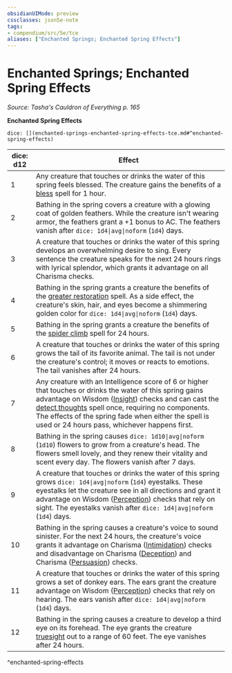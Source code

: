 ```yaml
---
obsidianUIMode: preview
cssclasses: json5e-note
tags:
- compendium/src/5e/tce
aliases: ["Enchanted Springs; Enchanted Spring Effects"]
---
```

# Enchanted Springs; Enchanted Spring Effects
*Source: Tasha's Cauldron of Everything p. 165* 

**Enchanted Spring Effects**

`dice: [](enchanted-springs-enchanted-spring-effects-tce.md#^enchanted-spring-effects)`

| dice: d12 | Effect |
|-----------|--------|
| 1 | Any creature that touches or drinks the water of this spring feels blessed. The creature gains the benefits of a [bless](/3-Mechanics/CLI/spells/bless.md) spell for 1 hour. |
| 2 | Bathing in the spring covers a creature with a glowing coat of golden feathers. While the creature isn't wearing armor, the feathers grant a +1 bonus to AC. The feathers vanish after `dice: 1d4\|avg\|noform` (`1d4`) days. |
| 3 | A creature that touches or drinks the water of this spring develops an overwhelming desire to sing. Every sentence the creature speaks for the next 24 hours rings with lyrical splendor, which grants it advantage on all Charisma checks. |
| 4 | Bathing in the spring grants a creature the benefits of the [greater restoration](/3-Mechanics/CLI/spells/greater-restoration.md) spell. As a side effect, the creature's skin, hair, and eyes become a shimmering golden color for `dice: 1d4\|avg\|noform` (`1d4`) days. |
| 5 | Bathing in the spring grants a creature the benefits of the [spider climb](/3-Mechanics/CLI/spells/spider-climb.md) spell for 24 hours. |
| 6 | A creature that touches or drinks the water of this spring grows the tail of its favorite animal. The tail is not under the creature's control; it moves or reacts to emotions. The tail vanishes after 24 hours. |
| 7 | Any creature with an Intelligence score of 6 or higher that touches or drinks the water of this spring gains advantage on Wisdom ([Insight](/3-Mechanics/CLI/rules/skills.md#Insight)) checks and can cast the [detect thoughts](/3-Mechanics/CLI/spells/detect-thoughts.md) spell once, requiring no components. The effects of the spring fade when either the spell is used or 24 hours pass, whichever happens first. |
| 8 | Bathing in the spring causes `dice: 1d10\|avg\|noform` (`1d10`) flowers to grow from a creature's head. The flowers smell lovely, and they renew their vitality and scent every day. The flowers vanish after 7 days. |
| 9 | A creature that touches or drinks the water of this spring grows `dice: 1d4\|avg\|noform` (`1d4`) eyestalks. These eyestalks let the creature see in all directions and grant it advantage on Wisdom ([Perception](/3-Mechanics/CLI/rules/skills.md#Perception)) checks that rely on sight. The eyestalks vanish after `dice: 1d4\|avg\|noform` (`1d4`) days. |
| 10 | Bathing in the spring causes a creature's voice to sound sinister. For the next 24 hours, the creature's voice grants it advantage on Charisma ([Intimidation](/3-Mechanics/CLI/rules/skills.md#Intimidation)) checks and disadvantage on Charisma ([Deception](/3-Mechanics/CLI/rules/skills.md#Deception)) and Charisma ([Persuasion](/3-Mechanics/CLI/rules/skills.md#Persuasion)) checks. |
| 11 | A creature that touches or drinks the water of this spring grows a set of donkey ears. The ears grant the creature advantage on Wisdom ([Perception](/3-Mechanics/CLI/rules/skills.md#Perception)) checks that rely on hearing. The ears vanish after `dice: 1d4\|avg\|noform` (`1d4`) days. |
| 12 | Bathing in the spring causes a creature to develop a third eye on its forehead. The eye grants the creature [truesight](/3-Mechanics/CLI/rules/senses.md#truesight) out to a range of 60 feet. The eye vanishes after 24 hours. |
^enchanted-spring-effects